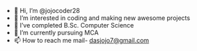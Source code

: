 - 👋 Hi, I’m @jojocoder28
- 👀 I’m interested in coding and making new awesome projects
- 🌱 I’ve completed B.Sc. Computer Science
- 💞️ I’m currently pursuing MCA
- 📫 How to reach me mail- dasjojo7@gmail.com

<!---
jojocoder28/jojocoder28 is a ✨ special ✨ repository because its `README.md` (this file) appears on your GitHub profile.
You can click the Preview link to take a look at your changes.
--->
